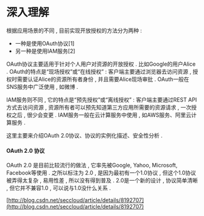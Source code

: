 # 深入理解

根据应用场景的不同 , 目前实现开放授权的方法分为两种 :

* 一种是使用OAuth协议\[1\]
* 另一种是使用IAM服务\[2\]

OAuth协议主要适用于针对个人用户对资源的开放授权 . 比如Google的用户Alice . OAuth的特点是“现场授权”或“在线授权” : 客户端主要通过浏览器去访问资源 , 授权时需要认证Alice的资源所有者身份 , 并且需要Alice现场审批 . OAuth一般在SNS服务中广泛使用 , 如微博 .

IAM服务则不同 , 它的特点是“预先授权”或“离线授权” : 客户端主要通过REST API方式去访问资源 , 资源所有者可以预先知道第三方应用所需要的资源请求 , 一次授权之后 , 很少会变更 . IAM服务一般在云计算服务中使用 , 如AWS服务、阿里云计算服务 .

这里主要来介绍OAuth 2.0协议、协议的实例化描述、安全性分析 .

#### OAuth 2.0 协议

OAuth 2.0 是目前比较流行的做法 , 它率先被Google, Yahoo, Microsoft, Facebook等使用 . 之所以标注为 2.0 , 是因为最初有一个1.0协议 , 但这个1.0协议被弄得太复杂 , 易用性差 , 所以没有得到普及 . 2.0是一个新的设计 , 协议简单清晰 , 但它并不兼容1.0 , 可以说与1.0没什么关系 .

[http://blog.csdn.net/seccloud/article/details/8192707](http://blog.csdn.net/seccloud/article/details/8192707)

